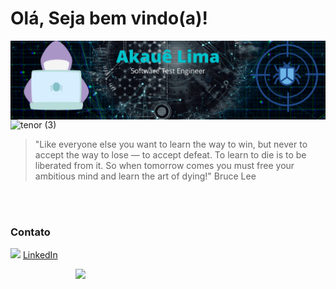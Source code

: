 #  Olá, Seja bem vindo(a)!

<img width="600px" align="right" src="https://github.com/Akaue/Akaue/blob/master/akaue%202.png" /> 

![tenor (3)](https://user-images.githubusercontent.com/37002491/95329595-92195500-087d-11eb-9935-ab0cb075d0b1.gif)



<blockquote>"Like everyone else you want to learn the way to win, but never to accept the way to lose — to accept defeat. To learn to die is to be liberated from it. So when tomorrow comes you must free your ambitious mind and learn the art of dying!"  Bruce Lee </blockquote>


<br/><br/>
### Contato
<a href="https://www.linkedin.com/in/akauelima/"><img src="https://avatars3.githubusercontent.com/u/357098?v=4" width="16"></img></a> [LinkedIn](https://www.linkedin.com/in/akauelima/)

<img width="400px" align="right" src="https://github-readme-stats.vercel.app/api/top-langs/?username=Akaue&hide=html&layout=compact&theme=buefy" /> 

<br/><br/>

  

